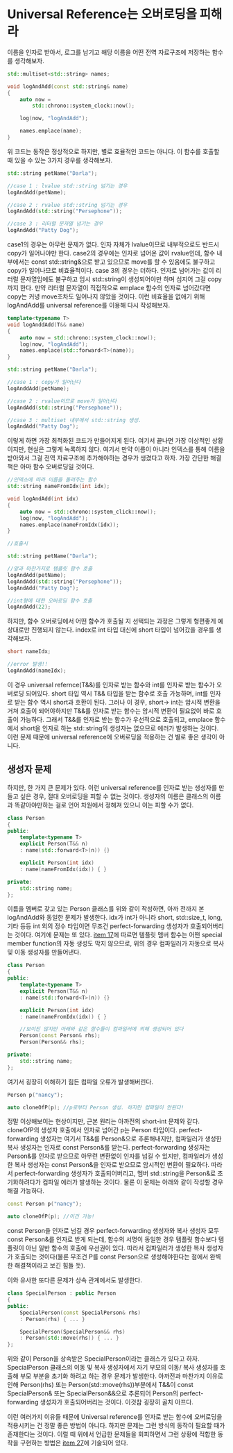 # Universal Reference는 오버로딩을 피해라

이름을 인자로 받아서, 로그를 남기고 해당 이름을 어떤 전역 자료구조에 저장하는 함수를 생각해보자.

```C++
std::multiset<std::string> names;

void logAndAdd(const std::string& name)
{
    auto now = 
        std::chrono::system_clock::now();

    log(now, "logAndAdd");

    names.emplace(name);
}
```

위 코드는 동작은 정상적으로 하지만, 별로 효율적인 코드는 아니다. 이 함수를 호출할 때 있을 수 있는 3가지 경우를 생각해보자.

```C++
std::string petName("Darla");

//case 1 : lvalue std::string 넘기는 경우
logAndAdd(petName); 

//case 2 : rvalue std::string 넘기는 경우
logAndAdd(std::string("Persephone"));

//case 3 : 리터럴 문자열 넘기는 경우
logAndAdd("Patty Dog");
```

case1의 경우는 아무런 문제가 없다. 인자 자체가 lvalue이므로 내부적으로도 반드시 copy가 일어나야만 한다. case2의 경우에는 인자로 넘어온 값이 rvalue인데, 함수 내부에서는 const std::string&으로 받고 있으므로 move를 할 수 있음에도 불구하고 copy가 일어나므로 비효율적이다. case 3의 경우는 더하다. 인자로 넘어가는 값이 리터럴 문자열임에도 불구하고 임시 std::string이 생성되어야만 하며 심지어 그걸 copy까지 한다. 만약 리터럴 문자열이 직접적으로 emplace 함수의 인자로 넘어갔다면 copy는 커녕 move조차도 일어나지 않았을 것이다. 이런 비효율을 없애기 위해 logAndAdd를 universal reference를 이용해 다시 작성해보자.

```C++
template<typename T>
void logAnddAdd(T&& name)
{
    auto now = std::chrono::system_clock::now();
    log(now, "logAndAdd");
    names.emplace(std::forward<T>(name));
}

std::string petName("Darla");

//case 1 : copy가 일어난다
logAnddAdd(petName);

//case 2 : rvalue이므로 move가 일어난다
logAndAdd(std::string("Persephone"));

//case 3 : multiset 내부에서 std::string 생성.
logAndAdd("Patty Dog");
```

이렇게 하면 가장 최적화된 코드가 만들어지게 된다. 여기서 끝나면 가장 이상적인 상황이지만, 현실은 그렇게 녹록하지 않다. 여기서 만약 이름이 아니라 인덱스를 통해 이름을 받아와서 그걸 전역 자료구조에 추가해야하는 경우가 생겼다고 하자. 가장 간단한 해결책은 아마 함수 오버로딩일 것이다.

```C++
//인덱스에 따라 이름을 돌려주는 함수
std::string nameFromIdx(int idx);

void logAndAdd(int idx)
{
    auto now = std::chrono::system_click::now();
    log(now, "logAndAdd");
    names.emplace(nameFromIdx(idx));
}

//호출시

std::string petName("Darla");

//앞과 마찬가지로 템플릿 함수 호출
logAndAdd(petName);
logAndAdd(std::string("Persephone"));
logAndAdd("Patty Dog");

//int형에 대한 오버로딩 함수 호출
logAndAdd(22);
```

하지만, 함수 오버로딩에서 어떤 함수가 호출될 지 선택되는 과정은 그렇게 형편좋게 예상대로만 진행되지 않는다. index로 int 타입 대신에 short 타입이 넘어갔을 경우를 생각해보자.

```C++
short nameIdx;

//error 발생!!
logAndAdd(nameIdx);
```

이 경우 universal refernce(T&&)를 인자로 받는 함수와 int를 인자로 받는 함수가 오버로딩 되어있다. short 타입 역시 T&& 타입을 받는 함수로 호출 가능하며, int를 인자로 받는 함수 역시 short과 호환이 된다. 그러나 이 경우, short-> int는 암시적 변환을 거쳐 호출이 되어야하지만 T&&를 인자로 받는 함수는 암시적 변환이 필요없이 바로 호출이 가능하다. 그래서 T&&를 인자로 받는 함수가 우선적으로 호출되고, emplace 함수에서 short을 인자로 하는 std::string의 생성자는 없으므로 에러가 발생하는 것이다. 이런 문제 때문에 universal reference에 오버로딩을 적용하는 건 별로 좋은 생각이 아니다.

## 생성자 문제

 하지만, 한 가지 큰 문제가 있다. 이런 universal reference를 인자로 받는 생성자를 만들고 싶은 경우, 절대 오버로딩을 피할 수 없는 것이다. 생성자의 이름은 클래스의 이름과 똑같아야만하는 걸로 언어 차원에서 정해져 있으니 이는 피할 수가 없다.

```C++
class Person
{
public:
    template<typename T>
    explicit Person(T&& n)
    : name(std::forward<T>(n)) {}

    explicit Person(int idx)
    : name(nameFromIdx(idx)) { }

private:
    std::string name;
};
``` 

이름을 멤버로 갖고 있는 Person 클래스를 위와 같이 작성하면, 아까 전까지 본 logAndAdd와 동일한 문제가 발생한다. idx가 int가 아니라 short, std::size_t, long, 기타 등등 int 외의 정수 타입이면 무조건 perfect-forwarding 생성자가 호출되어버리는 것이다. 여기에 문제는 또 있다. [item 17](item_17.md)에 따르면 템플릿 멤버 함수는 어떤 special member function의 자동 생성도 막지 않으므로, 위의 경우 컴파일러가 자동으로 복사 및 이동 생성자를 만들어낸다.

```C++
class Person
{
public:
    template<typename T>
    explicit Person(T&& n)
    : name(std::forward<T>(n)) {}

    explicit Person(int idx)
    : name(nameFromIdx(idx)) { }

    //보이진 않지만 아래와 같은 함수들이 컴파일러에 의해 생성되어 있다
    Person(const Person& rhs);
    Person(Person&& rhs);

private:
    std::string name;
};
```

여기서 굉장히 이해하기 힘든 컴파일 오류가 발생해버린다.

```C++
Person p("nancy");

auto cloneOfP(p); //p로부터 Person 생성. 하지만 컴파일이 안된다!
```

정말 이상해보이는 현상이지만, 근본 원리는 아까전의 short-int 문제와 같다. cloneOfP의 생성자 호출에서 인자로 넘어간 p는 Person 타입이다. perfect-forwarding 생성자는 여기서 T&&를 Person&으로 추론해내지만, 컴파일러가 생성한 복사 생성자는 인자로 const Person&를 받는다. perfect-forwarding 생성자는 Person&를 인자로 받으므로 아무런 변환없이 인자를 넘길 수 있지만, 컴파일러가 생성한 복사 생성자는 const Person&을 인자로 받으므로 암시적인 변환이 필요하다. 따라서 perfect-forwarding 생성자가 호출되어버리고, 멤버 std::string을 Person&로 초기화하려다가 컴파일 에러가 발생하는 것이다. 물론 이 문제는 아래와 같이 작성할 경우 해결 가능하다.

```C++
const Person p("nancy");

auto cloneOfP(p); //이건 가능!
```

const Person을 인자로 넘길 경우 perfect-forwarding 생성자와 복사 생성자 모두 const Person&를 인자로 받게 되는데, 함수의 서명이 동일한 경우 템플릿 함수보다 템플릿이 아닌 일반 함수의 호출에 우선권이 있다. 따라서 컴파일러가 생성한 복사 생성자가 호출되는 것이다(물론 무조건 P를 const Person으로 생성해야한다는 점에서 완벽한 해결책이라고 보긴 힘들 듯).

이와 유사한 또다른 문제가 상속 관계에서도 발생한다.

```C++
class SpecialPerson : public Person
{
public:
    SpecialPerson(const SpecialPerson& rhs)
    : Person(rhs) { ... }

    SpecialPerson(SpecialPerson&& rhs)
    : Person(std::move(rhs)) { ... }
};
```

위와 같이 Person을 상속받은 SpecialPerson이라는 클래스가 있다고 하자. SpecialPerson 클래스의 이동 및 복사 생성자에서 자기 부모의 이동/ 복사 생성자를 호출해 부모 부분을 초기화 하려고 하는 경우 문제가 발생한다. 아까전과 마찬가지 이유로 인해 Person(rhs) 또는 Person(std::move(rhs))부분에서 T&&이 const SpecialPerson& 또는 SpecialPerson&&으로 추론되어 Person의 perfect-forwarding 생성자가 호출되어버리는 것이다. 이것참 굉장히 골치 아프다. 

이런 여러가지 이유들 때문에 Universal reference를 인자로 받는 함수에 오버로딩을 적용시키는 건 정말 좋은 방법이 아니다. 하지만 문제는 그런 방식의 동작이 필요할 때가 존재한다는 것이다. 이럴 때 위에서 언급한 문제들을 회피하면서 그런 상황에 적합한 동작을 구현하는 방법은 [item 27](item_27.md)에 기술되어 있다.